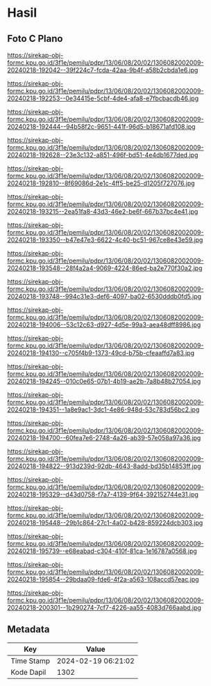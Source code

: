 # Hasil

## Foto C Plano

https://sirekap-obj-formc.kpu.go.id/3f1e/pemilu/pdpr/13/06/08/20/02/1306082002009-20240218-192042--39f224c7-fcda-42aa-9b4f-a58b2cbda1e6.jpg

https://sirekap-obj-formc.kpu.go.id/3f1e/pemilu/pdpr/13/06/08/20/02/1306082002009-20240218-192253--0e34415e-5cbf-4de4-afa8-e7fbcbacdb46.jpg

https://sirekap-obj-formc.kpu.go.id/3f1e/pemilu/pdpr/13/06/08/20/02/1306082002009-20240218-192444--94b58f2c-9651-441f-96d5-b18671afd108.jpg

https://sirekap-obj-formc.kpu.go.id/3f1e/pemilu/pdpr/13/06/08/20/02/1306082002009-20240218-192628--23e3c132-a851-496f-bd51-4e4db1677ded.jpg

https://sirekap-obj-formc.kpu.go.id/3f1e/pemilu/pdpr/13/06/08/20/02/1306082002009-20240218-192810--8f69086d-2e1c-4ff5-be25-d1205f727076.jpg

https://sirekap-obj-formc.kpu.go.id/3f1e/pemilu/pdpr/13/06/08/20/02/1306082002009-20240218-193215--2ea51fa8-43d3-46e2-be6f-667b37bc4e41.jpg

https://sirekap-obj-formc.kpu.go.id/3f1e/pemilu/pdpr/13/06/08/20/02/1306082002009-20240218-193350--b47e47e3-6622-4c40-bc51-967ce8e43e59.jpg

https://sirekap-obj-formc.kpu.go.id/3f1e/pemilu/pdpr/13/06/08/20/02/1306082002009-20240218-193548--28f4a2a4-9069-4224-86ed-ba2e770f30a2.jpg

https://sirekap-obj-formc.kpu.go.id/3f1e/pemilu/pdpr/13/06/08/20/02/1306082002009-20240218-193748--994c31e3-def6-4097-ba02-6530dddb0fd5.jpg

https://sirekap-obj-formc.kpu.go.id/3f1e/pemilu/pdpr/13/06/08/20/02/1306082002009-20240218-194006--53c12c63-d927-4d5e-99a3-aea48dff8986.jpg

https://sirekap-obj-formc.kpu.go.id/3f1e/pemilu/pdpr/13/06/08/20/02/1306082002009-20240218-194130--c705f4b9-1373-49cd-b75b-cfeaaffd7a83.jpg

https://sirekap-obj-formc.kpu.go.id/3f1e/pemilu/pdpr/13/06/08/20/02/1306082002009-20240218-194245--010c0e65-07b1-4b19-ae2b-7a8b48b27054.jpg

https://sirekap-obj-formc.kpu.go.id/3f1e/pemilu/pdpr/13/06/08/20/02/1306082002009-20240218-194351--1a8e9ac1-3dc1-4e86-948d-53c783d56bc2.jpg

https://sirekap-obj-formc.kpu.go.id/3f1e/pemilu/pdpr/13/06/08/20/02/1306082002009-20240218-194700--60fea7e6-2748-4a26-ab39-57e058a97a36.jpg

https://sirekap-obj-formc.kpu.go.id/3f1e/pemilu/pdpr/13/06/08/20/02/1306082002009-20240218-194822--913d239d-92db-4643-8add-bd35b14853ff.jpg

https://sirekap-obj-formc.kpu.go.id/3f1e/pemilu/pdpr/13/06/08/20/02/1306082002009-20240218-195329--d43d0758-f7a7-4139-9f64-392152744e31.jpg

https://sirekap-obj-formc.kpu.go.id/3f1e/pemilu/pdpr/13/06/08/20/02/1306082002009-20240218-195448--29b1c864-27c1-4a02-b428-859224dcb303.jpg

https://sirekap-obj-formc.kpu.go.id/3f1e/pemilu/pdpr/13/06/08/20/02/1306082002009-20240218-195739--e68eabad-c304-410f-81ca-1e16787a0568.jpg

https://sirekap-obj-formc.kpu.go.id/3f1e/pemilu/pdpr/13/06/08/20/02/1306082002009-20240218-195854--29bdaa09-fde6-4f2a-a563-108accd57eac.jpg

https://sirekap-obj-formc.kpu.go.id/3f1e/pemilu/pdpr/13/06/08/20/02/1306082002009-20240218-200301--1b290274-7cf7-4226-aa55-4083d766aabd.jpg


## Metadata

| Key        | Value               |
| ---------- | ------------------- |
| Time Stamp | 2024-02-19 06:21:02 |
| Kode Dapil | 1302                |



